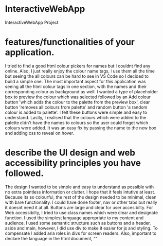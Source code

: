# InteractiveWebApp
InteractiveWebApp Project



# features/functionalities of your application.

I tried to find a good html colour pickers for names but I couldnt find any online. Also, I just really enjoy the colour name tags, I use them all the time but seeing the all colours can be hard to see in VS Code so I decided to build a simple one.
The most important aspect for this application was seeing all the html colour tags in one section, with the names and their corresponding colour as background as well. I wanted a type of placeholder box to preview the colour which was selected followed by an Add colour button 'which adds the colour to the palette from the preview box', clear button 'removes all colours from palette' and random button 'a random colour is added to palette'. I felt these buttons were simple and easy to understand. Lastly, I realised that the colours which were added to the palette didn't have the names to colours so the user could forget which colours were added. It was an easy fix by passing the name to the new box and adding css to reveal on hover.

#  describe the UI design and web accessibility principles you have followed.

The design I wanted to be simple and easy to understand as possible with no extra pointless information or clutter. I hope that it feels intutive at least. Because its so colourful, the rest of the design needed to be minimal, clean with bare functionality. I could have done footer, nav or other tabs but really it doesnt need it at all. Buttons are large and clear for user accesibilty. For Web accessibilty, I tried to use class names which were clear and designate function. I used the simplest language appropriate to my content and audience. I used some semantic structure such as buttons and a header, aside and main, however, I did use div to make it easier for js and styling. To compensate I added aria roles in divs for screen readers. Also, important to declare the language in the html document, "<html lang="en">"




